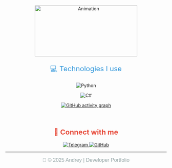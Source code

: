 <div align="center">
  <img src="https://media2.giphy.com/media/bMyW51TS3QVVIPulMG/giphy.gif?cid=6c09b95287bj7rj2v93ecrn3166y6fah0res9fj1dqt6qkae&ep=v1_internal_gif_by_id&rid=giphy.gif&ct=g" alt="Animation" width="320" height="160">
</div>

<!-- Языки разработки -->
<p align="center" style="font-size: 22px; color: #3498db;">💻 Technologies I use</p>
<p align="center">
  <img src="https://img.shields.io/badge/Python-3776AB?style=for-the-badge&logo=python&logoColor=white" alt="Python">
<p align="center">
  <img src="https://img.shields.io/badge/C%23-239120?style=for-the-badge&logo=c-sharp&logoColor=white" alt="C#">
</p>
<!-- GitHub Статистика -->

<!-- Граф активности -->
<p align="center">
  <a href="https://github-readme-activity-graph.vercel.app/graph?username=FoxikkS&bg_color=0d1117&color=79ff97&line=00ff00&point=79ff97&area=true&hide_border=true">
    <img src="https://github-readme-activity-graph.vercel.app/graph?username=FoxikkS&bg_color=0d1117&color=79ff97&line=00ff00&point=79ff97&area=true&hide_border=true" alt="GitHub activity graph" />
  </a>
</p>

<!-- Разделитель -->
<br>

<!-- Соцсети -->
<h2 align="center" style="font-size: 22px; color: #e74c3c;">🔗 Connect with me</h2>
<p align="center">
  <a href="https://t.me/bioFoxKK" target="_blank">
    <img src="https://img.shields.io/badge/Telegram-1DA1F2?style=for-the-badge&logo=telegram&logoColor=white" alt="Telegram">
  </a>
  <a href="https://github.com/FoxikkS" target="_blank">
    <img src="https://img.shields.io/badge/GitHub-181717?style=for-the-badge&logo=github&logoColor=white" alt="GitHub">
  </a>
</p>

<!-- Footer -->
<hr>
<p align="center" style="font-family: 'Montserrat', sans-serif; font-size: 16px; color: #95a5a6;">
  🚀 © 2025 Andrey | Developer Portfolio
</p>
